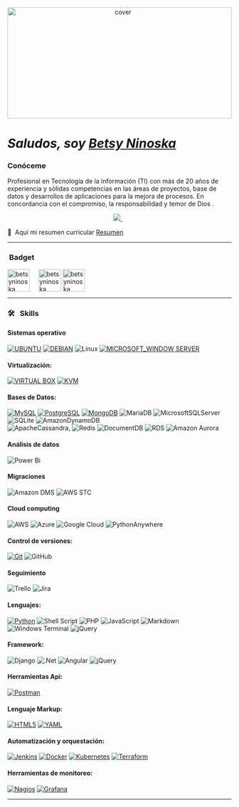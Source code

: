 <div align="center">
<img width="100%" height = "250px" src="https://media.licdn.com/dms/image/D4E16AQEHWK1n0XUfpA/profile-displaybackgroundimage-shrink_350_1400/0/1670871068120?e=1723680000&v=beta&t=vvj_YOB9xn836EHxFTeT3KlO0Ss3X-7E60A3UbkYMDc" alt="cover" />
</div>

# *Saludos, soy [Betsy Ninoska](https://www.linkedin.com/in/betsy-ninoska-palencia/)*
### Conóceme
<div>

<p align="justify">

Profesional en Tecnología de la información (TI) con más de 20 años de experiencia y sólidas competencias en las áreas de proyectos, base de datos y desarrollos de aplicaciones para la mejora de procesos. En concordancia
con el compromiso, la responsabilidad y temor de Dios .

<p align='center'>
  <a href="https://www.linkedin.com/in/betsy-ninoska-palencia-1aa817123">
   <img src="https://img.shields.io/badge/linkedin-%230077B5.svg?&style=for-the-badge&logo=linkedin&logoColor=white" />
  </a>&nbsp;&nbsp;
  
</p>

📄 &nbsp;Aquí mi resumen curricular [Resumen](https://) 

</p>
</div>
<hr>




<h3 align="left"> &nbsp;Badget</h3>
<p align="left">
<a href="https://www.credly.com/users/betsy-ninoska/badges" target="blank"><img align="center" src="https://img.icons8.com/?size=100&id=imamZukNSZr3&format=png&color=000000" alt="betsyninoska" height="50" width="50" /></a> &nbsp;&nbsp;&nbsp;
<a href="https://learn.microsoft.com/es-es/users/betsypalencia-3192/transcript/d954qclqkqx5x4k" target="blank"><img align="center" src="https://img.icons8.com/?size=100&id=22989&format=png&color=000000" alt="betsyninoska" height="50" width="50" /></a>
<a href="https://www.cloudskillsboost.google/public_profiles/bab48b2c-0a30-4724-9b99-f0abea9e5d2f" target="blank"><img align="center" src="https://img.icons8.com/?size=100&id=WHRLQdbEXQ16&format=png&color=000000" alt="betsyninoska" height="50" width="50" /></a>

</p>

<hr>


<h3 align="left">🛠 &nbsp; Skills</h3>

#### Sistemas operativo
[![UBUNTU](https://img.shields.io/badge/UBUNTU-EB6F1F?style=for-the-badge&logo=ubuntu&logoColor=white)](https://ubuntu.com/) [![DEBIAN](https://img.shields.io/badge/DEBIAN-A3002E?style=for-the-badge&logo=debian&logoColor=white)](https://www.debian.org/index.es.html) ![Linux](https://img.shields.io/badge/Linux-FCC624?style=for-the-badge&logo=linux&logoColor=black) [![MICROSOFT_WINDOW SERVER](https://img.shields.io/badge/MICROSOFT_WINDOW_SERVER-0067B8?style=for-the-badge&logo=windows&logoColor=white)](https://www.microsoft.com/es-es/windows-server)

#### Virtualización:
[![VIRTUAL BOX](https://img.shields.io/badge/VIRTUAL_BOX-173761?style=for-the-badge&logo=virtualbox&logoColor=white)](https://www.virtualbox.org/) [![KVM](https://img.shields.io/badge/KVM-CC0000?style=for-the-badge&logo=kvm&logoColor=white)](https://www.linux-kvm.org/page/Main_Page)

#### Bases de Datos:
[![MySQL](https://img.shields.io/badge/MySQL-00000F?style=for-the-badge&logo=mysql&logoColor=white)](https://www.mysql.com/) [![PostgreSQL](https://img.shields.io/badge/PostgreSQL-31648C?style=for-the-badge&logo=postgresql&logoColor=white)](https://www.postgresql.org/) [![MongoDB](https://img.shields.io/badge/MongoDB-4EA94B?style=for-the-badge&logo=mongodb&logoColor=white)](https://www.mongodb.com/) ![MariaDB](https://img.shields.io/badge/MariaDB-003545?style=for-the-badge&logo=mariadb&logoColor=white)
![MicrosoftSQLServer](https://img.shields.io/badge/Microsoft%20SQL%20Server-CC2927?style=for-the-badge&logo=microsoft%20sql%20server&logoColor=white) ![SQLite](https://img.shields.io/badge/sqlite-%2307405e.svg?style=for-the-badge&logo=sqlite&logoColor=white)
![AmazonDynamoDB](https://img.shields.io/badge/Amazon%20DynamoDB-4053D6?style=for-the-badge&logo=Amazon%20DynamoDB&logoColor=white)  
![ApacheCassandra](https://img.shields.io/badge/cassandra-%231287B1.svg?style=for-the-badge&logo=apache-cassandra&logoColor=white), ![Redis](https://img.shields.io/badge/redis-%23DD0031.svg?style=for-the-badge&logo=redis&logoColor=white)
![DocumentDB](https://img.shields.io/badge/Amazon%20DocumentDB-C925D1.svg?style=for-the-badge&logo=Amazon-DocumentDB&logoColor=white)
![RDS](https://img.shields.io/badge/Amazon%20RDS-527FFF.svg?style=for-the-badge&logo=Amazon-RDS&logoColor=white)
![Amazon Aurora](https://img.shields.io/badge/amazon-aurora)


#### Análisis de datos

![Power Bi](https://img.shields.io/badge/power_bi-F2C811?style=for-the-badge&logo=powerbi&logoColor=black)

#### Migraciones
![Amazon DMS](https://img.shields.io/badge/amazon-DMS)
![AWS STC](https://img.shields.io/badge/AWS-STC)



#### Cloud computing
![AWS](https://img.shields.io/badge/AWS-%23FF9900.svg?style=for-the-badge&logo=amazon-aws&logoColor=white) ![Azure](https://img.shields.io/badge/azure-%230072C6.svg?style=for-the-badge&logo=microsoftazure&logoColor=white) ![Google Cloud](https://img.shields.io/badge/GoogleCloud-%234285F4.svg?style=for-the-badge&logo=google-cloud&logoColor=white) ![PythonAnywhere](https://img.shields.io/badge/pythonanywhere-%232F9FD7.svg?style=for-the-badge&logo=pythonanywhere&logoColor=151515)

#### Control de versiones:
[![Git](https://img.shields.io/badge/Git-F05032?style=for-the-badge&logo=git&logoColor=white)](https://git-scm.com/)
![GitHub](https://img.shields.io/badge/github-%23121011.svg?style=for-the-badge&logo=github&logoColor=white)

#### Seguimiento
![Trello](https://img.shields.io/badge/Trello-%23026AA7.svg?style=for-the-badge&logo=Trello&logoColor=white) 
![Jira](https://img.shields.io/badge/jira-%230A0FFF.svg?style=for-the-badge&logo=jira&logoColor=white)

#### Lenguajes:
[![Python](https://img.shields.io/badge/Python-366C9C?style=for-the-badge&logo=python&logoColor=white)](https://www.python.org/)
![Shell Script](https://img.shields.io/badge/shell_script-%23121011.svg?style=for-the-badge&logo=gnu-bash&logoColor=white)
![PHP](https://img.shields.io/badge/php-%23777BB4.svg?style=for-the-badge&logo=php&logoColor=white)
![JavaScript](https://img.shields.io/badge/javascript-%23323330.svg?style=for-the-badge&logo=javascript&logoColor=%23F7DF1E)
![Markdown](https://img.shields.io/badge/markdown-%23000000.svg?style=for-the-badge&logo=markdown&logoColor=white)
![Windows Terminal](https://img.shields.io/badge/Windows%20Terminal-%234D4D4D.svg?style=for-the-badge&logo=windows-terminal&logoColor=white)
![jQuery](https://img.shields.io/badge/jquery-%230769AD.svg?style=for-the-badge&logo=jquery&logoColor=white)


#### Framework:
![Django](https://img.shields.io/badge/django-%23092E20.svg?style=for-the-badge&logo=django&logoColor=white)
![.Net](https://img.shields.io/badge/.NET-5C2D91?style=for-the-badge&logo=.net&logoColor=white)
![Angular](https://img.shields.io/badge/angular-%23DD0031.svg?style=for-the-badge&logo=angular&logoColor=white)
![jQuery](https://img.shields.io/badge/jquery-%230769AD.svg?style=for-the-badge&logo=jquery&logoColor=white)


#### Herramientas Api:
[![Postman](https://img.shields.io/badge/Postman-FF6C37?style=for-the-badge&logo=postman&logoColor=white)](https://www.postman.com/) 


#### Lenguaje Markup:
[![HTML5](https://img.shields.io/badge/HTML5-E34F26?style=for-the-badge&logo=html5&logoColor=white)](https://www.w3schools.com/html/) [![YAML](https://img.shields.io/badge/YAML-000000?style=for-the-badge&logo=yaml&logoColor=white)](https://yaml.org/)



#### Automatización y orquestación:
[![Jenkins](https://img.shields.io/badge/Jenkins-334D5A?style=for-the-badge&logo=jenkins&logoColor=white)](https://www.jenkins.io/) [![Docker](https://img.shields.io/badge/Docker-0073EC?style=for-the-badge&logo=docker&logoColor=white)](https://www.docker.com/) [![Kubernetes](https://img.shields.io/badge/Kubernetes-326DE6?style=for-the-badge&logo=kubernetes&logoColor=white)](https://kubernetes.io/es/) [![Terraform](https://img.shields.io/badge/Terraform-7B42BC?style=for-the-badge&logo=terraform&logoColor=white)](https://www.terraform.io/) 

#### Herramientas de monitoreo:
[![Nagios](https://img.shields.io/badge/Nagios-EE1C25?style=for-the-badge&logo=nagios&logoColor=white)](https://www.nagios.org/) [![Grafana](https://img.shields.io/badge/Grafana-000000?style=for-the-badge&logo=grafana&logoColor=white)](https://www.nagios.org/)
<hr>
